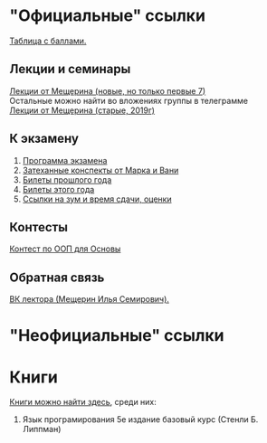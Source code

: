 # "Официальные" ссылки
[Таблица с баллами.](https://docs.google.com/spreadsheets/d/1MwjMS8fu23_0M_Z-2szQvmFlnYGF8mZwsdL7X08VMCs/edit#gid=356141795)  

## Лекции и семинары
[Лекции от Мещерина (новые, но только первые 7)](https://www.youtube.com/playlist?list=PL4_hYwCyhAvaZpaXa8FL24nwcPdS8PPA9)  
Остальные можно найти во вложениях группы в телеграмме  
[Лекции от Мещерина (старые, 2019г)](https://www.youtube.com/playlist?list=PL4_hYwCyhAvY2dY_tnTv3-TJThzcloCvM)  

## К экзамену
1. [Программа экзамена](https://docs.google.com/document/d/15NIdL-jIgIKH57pcgNNapj9M7t3U0A04amHoSs7Dnb0/edit)
1. [Затеханные конспекты от Марка и Вани](https://drive.google.com/file/d/1r1kQuN8YK6pbRsErR8H4oJr0qRgAEYcB/view?usp=sharing) 
1. [Билеты прошлого года](https://docs.google.com/document/d/1xuRtfHN_yykEC2p67sCZtM6OV_6CRU8l-RDYenjeIsQ/edit#)
1. [Билеты этого года](https://docs.google.com/spreadsheets/d/1BozzUvyFZ2UxCh-XvVMI3TkSk5MSFfFCbkVGvKp9b40/edit#gid=0)
1. [Ссылки на зум и время сдачи, оценки](https://docs.google.com/spreadsheets/d/e/2PACX-1vSpQKV7Nbj5apR7zq-tmloRWlo89lSrGw_wrJGW0eydlWHdYDWxVvmf0wxSc0zNIyeApWalzdnDxRlk/pubhtml?gid=1804760132&single=true) 


## Контесты
[Контест по ООП для Основы](https://contest.yandex.ru/contest/17453/problems/B/)  

## Обратная связь
[ВК лектора (Мещерин Илья Семирович).](https://vk.com/mesyarik)  


# "Неофициальные" ссылки

# Книги
[Книги можно найти здесь](https://drive.google.com/drive/u/1/folders/1ZcRyGT-zz6ekIrsltcmPj32HHWPlW2Lv), среди них:
1. Язык програмирования 5е издание базовый курс (Стенли Б. Липпман)
